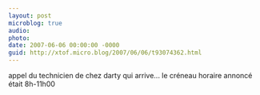 ```yaml
---
layout: post
microblog: true
audio: 
photo: 
date: 2007-06-06 00:00:00 -0000
guid: http://xtof.micro.blog/2007/06/06/t93074362.html
---
```

appel du technicien de chez darty qui arrive... le créneau horaire annoncé était 8h-11h00
